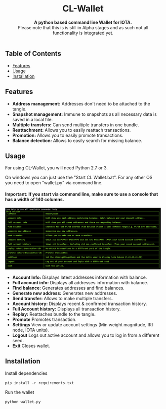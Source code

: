 <h1 align="center">CL-Wallet</h1>

<div align="center">
  <strong>A python based command line Wallet for IOTA.</strong>
</div>
<div align="center">
  Please note that this is is still in Alpha stages and as such not all functionality is integrated yet.
</div>

<br />

## Table of Contents
- [Features](#features)
- [Usage](#usage)
- [Installation](#installation)

## Features
- __Address management:__ Addresses don't need to be attached to the tangle.
- __Snapshot management:__ Immune to snapshots as all necessary data is saved in a local file.
- __Multiple transfers:__ Can send multiple transfers in one bundle.
- __Reattachment:__ Allows you to easily reattach transactions.
- __Promotion:__ Allows you to easily promote transactions.
- __Balance detection:__ Allows to easily search for missing balance.

## Usage

For using CL-Wallet, you will need Python 2.7 or 3.

On windows you can just use the "Start CL Wallet.bat".
For any other OS you need to open "wallet.py" via command line.

#### Important: If you start via command line, make sure to use a console that has a width of 140 columns.

![Wallet's screenshot](assets/wallet.png "Wallet Help Center")

- __Account Info:__ Displays latest addresses information with balance.
- __Full account info:__ Displays all addresses information with balance.
- __Find balance:__ Generates addresses and find balances.
- __Generate new address:__ Generates new addresses.
- __Send transfer:__ Allows to make multiple transfers.
- __Account history:__ Displays recent & confirmed transaction history.
- __Full Account history:__ Displays all transaction history.
- __Replay:__ Reattaches bundle to the tangle.
- __Promote__ Promotes transaction.
- __Settings__ View or update account settings (Min weight magnitude, IRI node, IOTA units).
- __Logout__ Logs out active account and allows you to log in from a different seed.
- __Exit__ Closes wallet.

## Installation

Install dependencies
```
pip install -r requirements.txt
```

Run the wallet

```
python wallet.py
```
